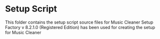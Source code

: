 # Setup Script
This folder contains the setup script source files for Music Cleaner
Setup Factory v 8.2.1.0 (Registered Edition) has been used for creating the setup for Music Cleaner
